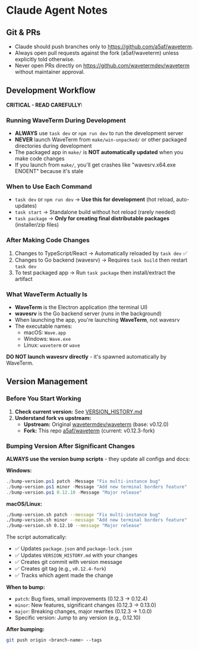 # Claude Agent Notes

## Git & PRs
- Claude should push branches only to https://github.com/a5af/waveterm.
- Always open pull requests against the fork (a5af/waveterm) unless explicitly told otherwise.
- Never open PRs directly on https://github.com/wavetermdev/waveterm without maintainer approval.

## Development Workflow
**CRITICAL - READ CAREFULLY:**

### Running WaveTerm During Development
- **ALWAYS** use `task dev` or `npm run dev` to run the development server
- **NEVER** launch WaveTerm from `make/win-unpacked/` or other packaged directories during development
- The packaged app in `make/` is **NOT automatically updated** when you make code changes
- If you launch from `make/`, you'll get crashes like "wavesrv.x64.exe ENOENT" because it's stale

### When to Use Each Command
- `task dev` or `npm run dev` → **Use this for development** (hot reload, auto-updates)
- `task start` → Standalone build without hot reload (rarely needed)
- `task package` → **Only for creating final distributable packages** (installer/zip files)

### After Making Code Changes
1. Changes to TypeScript/React → Automatically reloaded by `task dev` ✅
2. Changes to Go backend (wavesrv) → Requires `task build` then restart `task dev`
3. To test packaged app → Run `task package` then install/extract the artifact

### What WaveTerm Actually Is
- **WaveTerm** is the Electron application (the terminal UI)
- **wavesrv** is the Go backend server (runs in the background)
- When launching the app, you're launching **WaveTerm**, not wavesrv
- The executable names:
  - macOS: `Wave.app`
  - Windows: `Wave.exe`
  - Linux: `waveterm` or `wave`

**DO NOT launch wavesrv directly** - it's spawned automatically by WaveTerm.

## Version Management

### Before You Start Working
1. **Check current version:** See [VERSION_HISTORY.md](./VERSION_HISTORY.md)
2. **Understand fork vs upstream:**
   - **Upstream:** Original [wavetermdev/waveterm](https://github.com/wavetermdev/waveterm) (base: v0.12.0)
   - **Fork:** This repo [a5af/waveterm](https://github.com/a5af/waveterm) (current: v0.12.3-fork)

### Bumping Version After Significant Changes

**ALWAYS use the version bump scripts** - they update all configs and docs:

**Windows:**
```powershell
./bump-version.ps1 patch -Message "Fix multi-instance bug"
./bump-version.ps1 minor -Message "Add new terminal borders feature"
./bump-version.ps1 0.12.10 -Message "Major release"
```

**macOS/Linux:**
```bash
./bump-version.sh patch --message "Fix multi-instance bug"
./bump-version.sh minor --message "Add new terminal borders feature"
./bump-version.sh 0.12.10 --message "Major release"
```

The script automatically:
- ✅ Updates `package.json` and `package-lock.json`
- ✅ Updates `VERSION_HISTORY.md` with your changes
- ✅ Creates git commit with version message
- ✅ Creates git tag (e.g., `v0.12.4-fork`)
- ✅ Tracks which agent made the change

**When to bump:**
- `patch`: Bug fixes, small improvements (0.12.3 → 0.12.4)
- `minor`: New features, significant changes (0.12.3 → 0.13.0)
- `major`: Breaking changes, major rewrites (0.12.3 → 1.0.0)
- Specific version: Jump to any version (e.g., 0.12.10)

**After bumping:**
```bash
git push origin <branch-name> --tags
```
